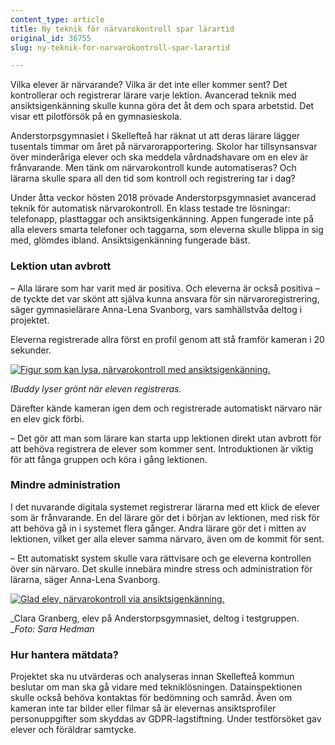 ```yaml
---
content_type: article
title: Ny teknik för närvarokontroll spar lärartid
original_id: 36755
slug: ny-teknik-for-narvarokontroll-spar-larartid

---
```


Vilka elever är närvarande? Vilka är det inte eller kommer sent? Det kontrollerar och registrerar lärare varje lektion. Avancerad teknik med ansiktsigenkänning skulle kunna göra det åt dem och spara arbetstid. Det visar ett pilotförsök på en gymnasieskola.

Anderstorpsgymnasiet i Skellefteå har räknat ut att deras lärare lägger tusentals timmar om året på närvarorapportering. Skolor har tillsynsansvar över minderåriga elever och ska meddela vårdnadshavare om en elev är frånvarande. Men tänk om närvarokontroll kunde automatiseras? Och lärarna skulle spara all den tid som kontroll och registrering tar i dag?

Under åtta veckor hösten 2018 prövade Anderstorpsgymnasiet avancerad teknik för automatisk närvarokontroll. En klass testade tre lösningar: telefonapp, plasttaggar och ansiktsigenkänning. Appen fungerade inte på alla elevers smarta telefoner och taggarna, som eleverna skulle blippa in sig med, glömdes ibland. Ansiktsigenkänning fungerade bäst.

### Lektion utan avbrott

– Alla lärare som har varit med är positiva. Och eleverna är också positiva – de tyckte det var skönt att själva kunna ansvara för sin närvaroregistrering, säger gymnasielärare Anna-Lena Svanborg, vars samhällstvåa deltog i projektet.

Eleverna registrerade allra först en profil genom att stå framför kameran i 20 sekunder.

[![Figur som kan lysa, närvarokontroll med ansiktsigenkänning.](https://www.suntarbetsliv.se/wp-content/uploads/2019/01/200x220-ibuddy.jpg)](https://www.suntarbetsliv.se/wp-content/uploads/2019/01/200x220-ibuddy.jpg)

_IBuddy lyser grönt när eleven registreras._

Därefter kände kameran igen dem och registrerade automatiskt närvaro när en elev gick förbi.

– Det gör att man som lärare kan starta upp lektionen direkt utan avbrott för att behöva registrera de elever som kommer sent. Introduktionen är viktig för att fånga gruppen och köra i gång lektionen.

### Mindre administration

I det nuvarande digitala systemet registrerar lärarna med ett klick de elever som är frånvarande. En del lärare gör det i början av lektionen, med risk för att behöva gå in i systemet flera gånger. Andra lärare gör det i mitten av lektionen, vilket ger alla elever samma närvaro, även om de kommit för sent.

– Ett automatiskt system skulle vara rättvisare och ge eleverna kontrollen över sin närvaro. Det skulle innebära mindre stress och administration för lärarna, säger Anna-Lena Svanborg.

[![Glad elev, närvarokontroll via ansiktsigenkänning. ](https://www.suntarbetsliv.se/wp-content/uploads/2019/01/750x400-clara-granberg-foto-sara-hedman.jpg)](https://www.suntarbetsliv.se/wp-content/uploads/2019/01/750x400-clara-granberg-foto-sara-hedman.jpg)

_Clara Granberg, elev på Anderstorpsgymnasiet, deltog i testgruppen.  
__Foto: Sara Hedman_

### Hur hantera mätdata?

Projektet ska nu utvärderas och analyseras innan Skellefteå kommun beslutar om man ska gå vidare med tekniklösningen. Datainspektionen skulle också behöva kontaktas för bedömning och samråd. Även om kameran inte tar bilder eller filmar så är elevernas ansiktsprofiler personuppgifter som skyddas av GDPR-lagstiftning. Under testförsöket gav elever och föräldrar samtycke.

